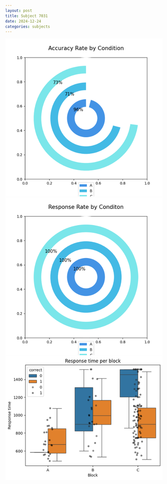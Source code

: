 ```yaml
---
layout: post
title: Subject 7031
date: 2024-12-24
categories: subjects
---
```


![](data/7031/run-6/7031_accuracy_rate.png)
![](data/7031/run-6/7031_response_rate.png)
![](data/7031/run-6/7031_rt.png)
